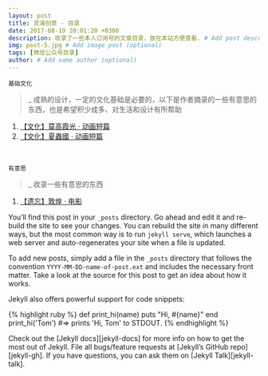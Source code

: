 ```yaml
---
layout: post
title: 灵海创意 - 目录
date: 2017-08-19 20:01:20 +0300
description: 收录了一些本人订阅号的文章目录，放在本站方便查看. # Add post description (optional)
img: post-5.jpg # Add image post (optional)
tags: [微信公众号目录]
author: # Add name author (optional)
---
```


`基础文化`
>_ 成熟的设计，一定的文化基础是必要的，以下是作者摘录的一些有意思的东西，也是希望积少成多、对生活和设计有所帮助
1. [【文化】莫高霞光 · 动画短篇]
2. [【文化】夏蟲國 · 动画短篇]

&nbsp;
&nbsp;

`有意思`
>_ 收录一些有意思的东西
1. [【遗忘】敦煌 · 电影]
&nbsp;



You’ll find this post in your `_posts` directory. Go ahead and edit it and re-build the site to see your changes. You can rebuild the site in many different ways, but the most common way is to run `jekyll serve`, which launches a web server and auto-regenerates your site when a file is updated.

To add new posts, simply add a file in the `_posts` directory that follows the convention `YYYY-MM-DD-name-of-post.ext` and includes the necessary front matter. Take a look at the source for this post to get an idea about how it works.

Jekyll also offers powerful support for code snippets:

{% highlight ruby %}
def print_hi(name)
  puts "Hi, #{name}"
end
print_hi('Tom')
#=> prints 'Hi, Tom' to STDOUT.
{% endhighlight %}

Check out the [Jekyll docs][jekyll-docs] for more info on how to get the most out of Jekyll. File all bugs/feature requests at [Jekyll’s GitHub repo][jekyll-gh]. If you have questions, you can ask them on [Jekyll Talk][jekyll-talk].


[【文化】莫高霞光 · 动画短篇]: http://mp.weixin.qq.com/s/UfksKAi1Ye9rmfSlPfb1Pw
[【文化】夏蟲國 · 动画短篇]:   http://mp.weixin.qq.com/s/NgfF2c5qPnCOLEbYHGshsA

[【遗忘】敦煌 · 电影]: http://mp.weixin.qq.com/s/FDH28zcjok9BramJ7gTtvg
